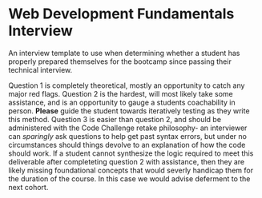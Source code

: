 # Web Development Fundamentals Interview

An interview template to use when determining whether a student has properly prepared themselves for the bootcamp since passing their technical interview.

Question 1 is completely theoretical, mostly an opportunity to catch any major red flags.
Question 2 is the hardest, will most likely take some assistance, and is an opportunity to gauge a students coachability in person. **Please** guide the student towards iteratively testing as they write this method.
Question 3 is easier than question 2, and should be administered with the Code Challenge retake philosophy- an interviewer can *sparingly* ask questions to help get past syntax errors, but under no circumstances should things devolve to an explanation of how the code should work. If a student cannot synthesize the logic required to meet this deliverable after completeting question 2 with assistance, then they are likely missing foundational concepts that would severly handicap them for the duration of the course. In this case we would advise deferment to the next cohort.